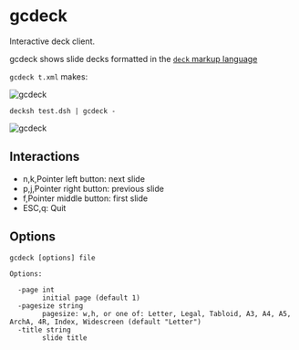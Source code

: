 # gcdeck

Interactive deck client.

gcdeck shows slide decks formatted in the [```deck``` markup language](https://github.com/ajstarks/deck/blob/master/README.md)


```gcdeck t.xml``` makes:


![gcdeck](gcdeck.png)


```decksh test.dsh | gcdeck - ```


![gcdeck](gcdeck0.png)

## Interactions

* n,k,Pointer left button: next slide
* p,j,Pointer right button: previous slide
* f,Pointer middle button: first slide
* ESC,q: Quit

## Options

```
gcdeck [options] file

Options:

  -page int
    	initial page (default 1)
  -pagesize string
    	pagesize: w,h, or one of: Letter, Legal, Tabloid, A3, A4, A5, ArchA, 4R, Index, Widescreen (default "Letter")
  -title string
    	slide title
```